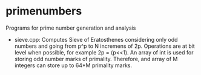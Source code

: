 # primenumbers
Programs for prime number generation and analysis
<ul>
<li> sieve.cpp: Computes Sieve of Eratosthenes considering only odd numbers and going from p^p to N incremens of 2p. Operations are at bit level when possible, for example 2p = (p<<1). An array of int is used for storing odd number marks of primality. Therefore, and array of M integers can store up to 64*M primality marks. </li>
</lu>
